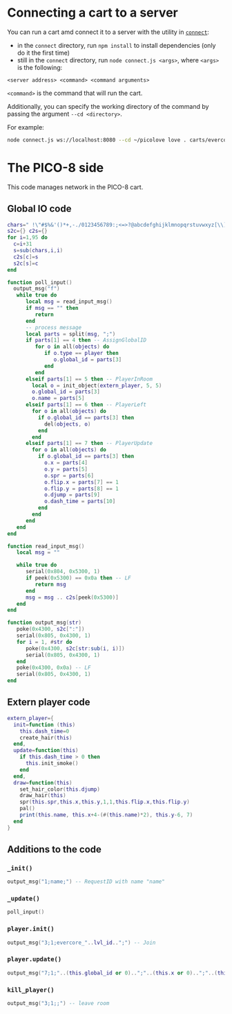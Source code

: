 # Connecting a cart to a server
You can run a cart amd connect it to a server with the utility in [`connect`](connect):
* in the `connect` directory, run `npm install` to install dependencies (only do it the first time)
* still in the `connect` directory, run `node connect.js <args>`, where `<args>` is the following:

`<server address> <command> <command arguments>`

`<command>` is the command that will run the cart.

Additionally, you can specify the working directory of the command by passing the argument `--cd <directory>`.

For example:
```bash
node connect.js ws://localhost:8080 --cd ~/picolove love . carts/evercore.p8
```

# The PICO-8 side
This code manages network in the PICO-8 cart.

## Global IO code
```lua
chars=" !\"#$%&'()*+,-./0123456789:;<=>?@abcdefghijklmnopqrstuvwxyz[\\]^_`abcdefghijklmnopqrstuvwxyz{|}~"
s2c={} c2s={}
for i=1,95 do
  c=i+31
  s=sub(chars,i,i)
  c2s[c]=s
  s2c[s]=c
end

function poll_input()
  output_msg("f")
   while true do
      local msg = read_input_msg()
      if msg == "" then
         return
      end
      -- process message
      local parts = split(msg, ";")
      if parts[1] == 4 then -- AssignGlobalID
         for o in all(objects) do
            if o.type == player then
               o.global_id = parts[3]
            end
         end
      elseif parts[1] == 5 then -- PlayerInRoom
        local o = init_object(extern_player, 5, 5)
        o.global_id = parts[3]
        o.name = parts[5]
      elseif parts[1] == 6 then -- PlayerLeft
        for o in all(objects) do
          if o.global_id == parts[3] then
            del(objects, o)
          end
        end
      elseif parts[1] == 7 then -- PlayerUpdate
        for o in all(objects) do
          if o.global_id == parts[3] then
            o.x = parts[4]
            o.y = parts[5]
            o.spr = parts[6]
            o.flip.x = parts[7] == 1
            o.flip.y = parts[8] == 1
            o.djump = parts[9]
            o.dash_time = parts[10]
          end
        end
      end
   end
end

function read_input_msg()
   local msg = ""

   while true do
      serial(0x804, 0x5300, 1)
      if peek(0x5300) == 0x0a then -- LF
         return msg
      end
      msg = msg .. c2s[peek(0x5300)]
   end
end

function output_msg(str)
   poke(0x4300, s2c[":"])
   serial(0x805, 0x4300, 1)
   for i = 1, #str do
      poke(0x4300, s2c[str:sub(i, i)])
      serial(0x805, 0x4300, 1)
   end
   poke(0x4300, 0x0a) -- LF
   serial(0x805, 0x4300, 1)
end

```

## Extern player code
```lua
extern_player={
  init=function (this)
    this.dash_time=0
    create_hair(this)
  end,
  update=function(this)
    if this.dash_time > 0 then
      this.init_smoke()
    end
  end,
  draw=function(this)
    set_hair_color(this.djump)
    draw_hair(this)
    spr(this.spr,this.x,this.y,1,1,this.flip.x,this.flip.y)
    pal()
    print(this.name, this.x+4-(#(this.name)*2), this.y-6, 7)
  end
}
```

## Additions to the code
### `_init()`
```lua
output_msg("1;name;") -- RequestID with name "name"
```
### `_update()`
```lua
poll_input()
```
### `player.init()`
```lua
output_msg("3;1;evercore_"..lvl_id..";") -- Join
```
### `player.update()`
```lua
output_msg("7;1;"..(this.global_id or 0)..";"..(this.x or 0)..";"..(this.y or 0)..";"..(this.spr or 0)..";"..(this.flip.x and 1 or 0)..";"..(this.flip.y and 1 or 0)..";"..(this.djump or 0)..";"..(this.dash_time or 0)..";") -- PlayerUpdate
```
### `kill_player()`
```lua
output_msg("3;1;;") -- leave room
```
